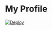 My Profile
======

[![Deploy](https://www.herokucdn.com/deploy/button.png)](https://heroku.com/deploy)